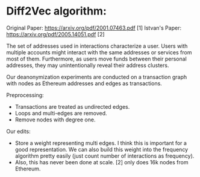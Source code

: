 # Diff2Vec algorithm: 

Original Paper: https://arxiv.org/pdf/2001.07463.pdf [1]
Istvan's Paper: https://arxiv.org/pdf/2005.14051.pdf [2]

The set of addresses used in interactions characterize a user. Users with multiple accounts might interact with the same addresses or services from most of them. Furthermore, as users move funds between their personal addresses, they may unintentionally reveal their address clusters.

Our deanonymization experiments are conducted on a transaction graph with nodes as Ethereum addresses and edges as transactions.

Preprocessing:
- Transactions are treated as undirected edges.
- Loops and multi-edges are removed. 
- Remove nodes with degree one.

Our edits:
- Store a weight representing multi edges. I think this is important for a good representation. We can also build this weight into the frequency algorithm pretty easily (just count number of interactions as frequency).
- Also, this has never been done at scale. [2] only does 16k nodes from Ethereum.
